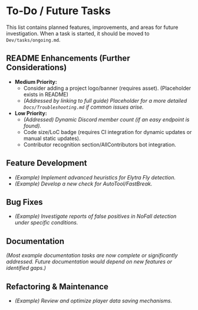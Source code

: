 # To-Do / Future Tasks

This list contains planned features, improvements, and areas for future investigation. When a task is started, it should be moved to `Dev/tasks/ongoing.md`.

## README Enhancements (Further Considerations)
- **Medium Priority:**
    - Consider adding a project logo/banner (requires asset). (Placeholder exists in README)
    - *(Addressed by linking to full guide) Placeholder for a more detailed `Docs/Troubleshooting.md` if common issues arise.*
- **Low Priority:**
    - *(Addressed) Dynamic Discord member count (if an easy endpoint is found).*
    - Code size/LoC badge (requires CI integration for dynamic updates or manual static updates).
    - Contributor recognition section/AllContributors bot integration.

## Feature Development
- *(Example) Implement advanced heuristics for Elytra Fly detection.*
- *(Example) Develop a new check for AutoTool/FastBreak.*

## Bug Fixes
- *(Example) Investigate reports of false positives in NoFall detection under specific conditions.*

## Documentation
*(Most example documentation tasks are now complete or significantly addressed. Future documentation would depend on new features or identified gaps.)*

## Refactoring & Maintenance
- *(Example) Review and optimize player data saving mechanisms.*
